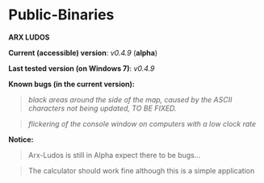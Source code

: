 # Public-Binaries

**ARX LUDOS**

**Current (accessible) version**: _v0.4.9_ (**alpha**)

**Last tested version (on Windows 7)**: _v0.4.9_

**Known bugs (in the current version):**
>_black areas around the side of the map, caused by the ASCII characters not being updated, TO BE FIXED._

>_flickering of the console window on computers with a low clock rate_

**Notice:**
>Arx-Ludos is still in Alpha expect there to be bugs...

>The calculator should work fine although this is a simple application

